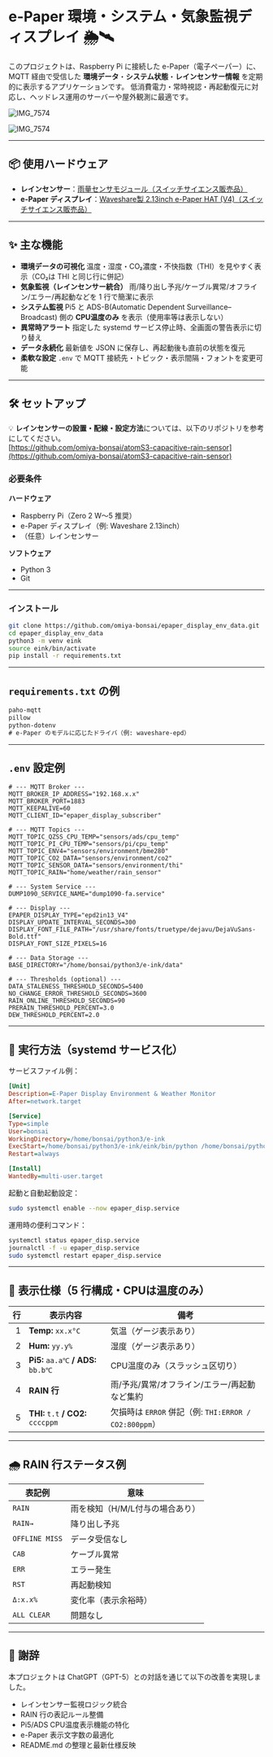 # e-Paper 環境・システム・気象監視ディスプレイ 🌦️🛰️

このプロジェクトは、Raspberry Pi に接続した e-Paper（電子ペーパー）に、MQTT 経由で受信した **環境データ**・**システム状態**・**レインセンサー情報** を定期的に表示するアプリケーションです。
低消費電力・常時視認・再起動復元に対応し、ヘッドレス運用のサーバーや屋外観測に最適です。

![IMG_7574](https://github.com/user-attachments/assets/8ee56f4c-62db-4ffe-b9f1-f1b768ee10b5)

![IMG_7574](https://github.com/user-attachments/assets/00e9bb4c-30bc-4aee-840c-28336e6b6ca7)


---

## 📦 使用ハードウェア

- **レインセンサー**：[雨量センサモジュール（スイッチサイエンス販売品）](https://www.switch-science.com/products/8202)
- **e-Paper ディスプレイ**：[Waveshare製 2.13inch e-Paper HAT (V4)（スイッチサイエンス販売品）](https://www.switch-science.com/products/9848)

---

## ✨ 主な機能

- **環境データの可視化**
  温度・湿度・CO₂濃度・不快指数（THI）を見やすく表示（CO₂は THI と同じ行に併記）
- **気象監視（レインセンサー統合）**
  雨/降り出し予兆/ケーブル異常/オフライン/エラー/再起動などを 1 行で簡潔に表示
- **システム監視**
  Pi5 と ADS-B(Automatic Dependent Surveillance–Broadcast) 側の **CPU温度のみ** を表示（使用率等は表示しない）
- **異常時アラート**
  指定した systemd サービス停止時、全画面の警告表示に切り替え
- **データ永続化**
  最新値を JSON に保存し、再起動後も直前の状態を復元
- **柔軟な設定**
  `.env` で MQTT 接続先・トピック・表示間隔・フォントを変更可能

---

## 🛠️ セットアップ

💡 **レインセンサーの設置・配線・設定方法**については、以下のリポジトリを参考にしてください。  
[https://github.com/omiya-bonsai/atomS3-capacitive-rain-sensor](https://github.com/omiya-bonsai/atomS3-capacitive-rain-sensor)

### 必要条件

**ハードウェア**
- Raspberry Pi（Zero 2 W〜5 推奨）
- e-Paper ディスプレイ（例: Waveshare 2.13inch）
- （任意）レインセンサー

**ソフトウェア**
- Python 3
- Git

---

### インストール

```bash
git clone https://github.com/omiya-bonsai/epaper_display_env_data.git
cd epaper_display_env_data
python3 -m venv eink
source eink/bin/activate
pip install -r requirements.txt
````

---

## `requirements.txt` の例

```txt
paho-mqtt
pillow
python-dotenv
# e-Paper のモデルに応じたドライバ（例: waveshare-epd）
```

---

## `.env` 設定例

```dotenv
# --- MQTT Broker ---
MQTT_BROKER_IP_ADDRESS="192.168.x.x"
MQTT_BROKER_PORT=1883
MQTT_KEEPALIVE=60
MQTT_CLIENT_ID="epaper_display_subscriber"

# --- MQTT Topics ---
MQTT_TOPIC_QZSS_CPU_TEMP="sensors/ads/cpu_temp"
MQTT_TOPIC_PI_CPU_TEMP="sensors/pi/cpu_temp"
MQTT_TOPIC_ENV4="sensors/environment/bme280"
MQTT_TOPIC_CO2_DATA="sensors/environment/co2"
MQTT_TOPIC_SENSOR_DATA="sensors/environment/thi"
MQTT_TOPIC_RAIN="home/weather/rain_sensor"

# --- System Service ---
DUMP1090_SERVICE_NAME="dump1090-fa.service"

# --- Display ---
EPAPER_DISPLAY_TYPE="epd2in13_V4"
DISPLAY_UPDATE_INTERVAL_SECONDS=300
DISPLAY_FONT_FILE_PATH="/usr/share/fonts/truetype/dejavu/DejaVuSans-Bold.ttf"
DISPLAY_FONT_SIZE_PIXELS=16

# --- Data Storage ---
BASE_DIRECTORY="/home/bonsai/python3/e-ink/data"

# --- Thresholds (optional) ---
DATA_STALENESS_THRESHOLD_SECONDS=5400
NO_CHANGE_ERROR_THRESHOLD_SECONDS=3600
RAIN_ONLINE_THRESHOLD_SECONDS=90
PRERAIN_THRESHOLD_PERCENT=3.0
DEW_THRESHOLD_PERCENT=2.0
```

---

## 🚀 実行方法（systemd サービス化）

サービスファイル例：

```ini
[Unit]
Description=E-Paper Display Environment & Weather Monitor
After=network.target

[Service]
Type=simple
User=bonsai
WorkingDirectory=/home/bonsai/python3/e-ink
ExecStart=/home/bonsai/python3/e-ink/eink/bin/python /home/bonsai/python3/e-ink/epaper_display_env_data.py
Restart=always

[Install]
WantedBy=multi-user.target
```

起動と自動起動設定：

```bash
sudo systemctl enable --now epaper_disp.service
```

運用時の便利コマンド：

```bash
systemctl status epaper_disp.service
journalctl -f -u epaper_disp.service
sudo systemctl restart epaper_disp.service
```

---

## 📡 表示仕様（5 行構成・CPUは温度のみ）

|  行 | 表示内容                                    | 備考                                           |
| -: | --------------------------------------- | -------------------------------------------- |
|  1 | **Temp:** `xx.x°C`                      | 気温（ゲージ表示あり）                                  |
|  2 | **Hum:** `yy.y%`                        | 湿度（ゲージ表示あり）                                  |
|  3 | **Pi5:** `aa.a℃` **/** **ADS:** `bb.b℃` | CPU温度のみ（スラッシュ区切り）                            |
|  4 | **RAIN 行**                              | 雨/予兆/異常/オフライン/エラー/再起動など集約                    |
|  5 | **THI:** `t.t` **/** **CO2:** `ccccppm` | 欠損時は `ERROR` 併記（例: `THI:ERROR / CO2:800ppm`） |

---

## 🌧️ RAIN 行ステータス例

| 表記例            | 意味                 |
| -------------- | ------------------ |
| `RAIN`         | 雨を検知（H/M/L付与の場合あり） |
| `RAIN→`        | 降り出し予兆             |
| `OFFLINE MISS` | データ受信なし            |
| `CAB`          | ケーブル異常             |
| `ERR`          | エラー発生              |
| `RST`          | 再起動検知              |
| `Δ:x.x%`       | 変化率（表示余裕時）         |
| `ALL CLEAR`    | 問題なし               |

---

## 🙏 謝辞

本プロジェクトは ChatGPT（GPT-5）との対話を通じて以下の改善を実現しました。

* レインセンサー監視ロジック統合
* RAIN 行の表記ルール整備
* Pi5/ADS CPU温度表示機能の特化
* e-Paper 表示文字数の最適化
* README.md の整理と最新仕様反映
